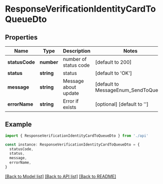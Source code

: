 # ResponseVerificationIdentityCardToQueueDto

## Properties

| Name           | Type       | Description           | Notes                                |
| -------------- | ---------- | --------------------- | ------------------------------------ |
| **statusCode** | **number** | number of status code | [default to 200]                     |
| **status**     | **string** | status                | [default to 'OK']                    |
| **message**    | **string** | Message about update  | [default to MessageEnum_SendToQueue] |
| **errorName**  | **string** | Error if exists       | [optional] [default to '']           |

## Example

```typescript
import { ResponseVerificationIdentityCardToQueueDto } from './api'

const instance: ResponseVerificationIdentityCardToQueueDto = {
  statusCode,
  status,
  message,
  errorName,
}
```

[[Back to Model list]](../README.md#documentation-for-models) [[Back to API list]](../README.md#documentation-for-api-endpoints) [[Back to README]](../README.md)
